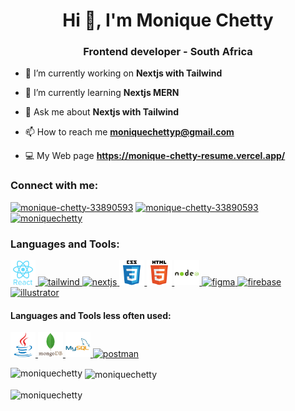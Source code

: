 
<h1 align="center">Hi 👋, I'm Monique Chetty</h1>
<h3 align="center">Frontend developer - South Africa</h3>
<!-- <img align="right" alt="Coding" width="400" src=""> -->


- 🔭 I’m currently working on **Nextjs with Tailwind**

- 🌱 I’m currently learning **Nextjs MERN**

- 💬 Ask me about **Nextjs with Tailwind**

- 📫 How to reach me **moniquechettyp@gmail.com**
- 💻 My Web page  **https://monique-chetty-resume.vercel.app/**



<h3 align="left">Connect with me:</h3>
<p align="left">
     
<a href="https://linkedin.com/in/monique-chetty-33890593" target="blank"><img src="https://img.icons8.com/color/48/000000/linkedin.png" alt="monique-chetty-33890593" height="40" width="40" /></a>
<a href="https://monique-chetty-resume.vercel.app/" target="blank"><img src="https://img.icons8.com/fluency/48/000000/domain.png" alt="monique-chetty-33890593" height="40" width="40" /></a>
<a href="https://twitter.com/MoniqueChetty1" target="blank"><img src="https://img.icons8.com/color/48/000000/twitter--v2.png" alt="moniquechetty" height="40" width="40" /></a>

<!--<a href="https://icons8.com/icon/13930/linkedin">LinkedIn icon by Icons8</a> -->
<!-- <a href="https://instagram.com/monique-chetty" target="blank"><img align="center" src="https://raw.githubusercontent.com/moniquechetty/github-profile-readme-generator/master/src/images/icons/Social/instagram.svg" alt="moniquechetty" height="30" width="40" /></a> -->
<!-- <a href="https://www.youtube.com/c/moniquechetty" target="blank"><img align="center" src="https://raw.githubusercontent.com/moniquechetty/github-profile-readme-generator/master/src/images/icons/Social/youtube.svg" alt="moniquechetty" height="30" width="40" /></a> -->
</p>

<h3 align="left">Languages and Tools:</h3>
<p align="left"> 
          <a href="https://reactjs.org/" target="_blank" rel="noreferrer"> <img src="https://raw.githubusercontent.com/devicons/devicon/master/icons/react/react-original-wordmark.svg" alt="react" width="40" height="40"/> 
          <a href="https://tailwindcss.com/" target="_blank" rel="noreferrer"> <img src="https://www.vectorlogo.zone/logos/tailwindcss/tailwindcss-icon.svg" alt="tailwind" width="40" height="40"/> </a>
               <a href="https://nextjs.org/" target="_blank" rel="noreferrer"> <img src="https://cdn.worldvectorlogo.com/logos/nextjs-2.svg" alt="nextjs" width="40" height="40" padding-right="30px"/> </a> 
               <a href="https://www.w3schools.com/css/" target="_blank" rel="noreferrer"> <img src="https://raw.githubusercontent.com/devicons/devicon/master/icons/css3/css3-original-wordmark.svg" alt="css3" width="40" height="40" padding-right="30px"/> </a>  
     <a href="https://www.w3.org/html/" target="_blank" rel="noreferrer"> <img src="https://raw.githubusercontent.com/devicons/devicon/master/icons/html5/html5-original-wordmark.svg" alt="html5" width="40" height="40"/> </a> 
     <a href="https://nodejs.org" target="_blank" rel="noreferrer"> <img src="https://raw.githubusercontent.com/devicons/devicon/master/icons/nodejs/nodejs-original-wordmark.svg" alt="nodejs" width="40" height="40"/> 
          <a href="https://www.figma.com/" target="_blank" rel="noreferrer"> <img src="https://www.vectorlogo.zone/logos/figma/figma-icon.svg" alt="figma" width="40" height="40"/> </a> 
               <a href="https://firebase.google.com/" target="_blank" rel="noreferrer"> <img src="https://www.vectorlogo.zone/logos/firebase/firebase-icon.svg" alt="firebase" width="40" height="40"/> </a>   <a href="https://www.coreldraw.com/" target="_blank" rel="noreferrer"> <img src="https://image.pngaaa.com/206/5465206-middle.png" alt="illustrator" width="55" height="40"  /> </a>
            </p>

<h4 align="left">Languages and Tools less often used:</h4>
<p align="left"> <a href="https://www.java.com" target="_blank" rel="noreferrer"> <img src="https://raw.githubusercontent.com/devicons/devicon/master/icons/java/java-original.svg" alt="java" width="40" height="40"/> </a>  <a href="https://www.mongodb.com/" target="_blank" rel="noreferrer"> <img src="https://raw.githubusercontent.com/devicons/devicon/master/icons/mongodb/mongodb-original-wordmark.svg" alt="mongodb" width="40" height="40"/> </a> <a href="https://www.mysql.com/" target="_blank" rel="noreferrer"> <img src="https://raw.githubusercontent.com/devicons/devicon/master/icons/mysql/mysql-original-wordmark.svg" alt="mysql" width="40" height="40"/> </a>
     <a href="https://postman.com" target="_blank" rel="noreferrer"> <img src="https://www.vectorlogo.zone/logos/getpostman/getpostman-icon.svg" alt="postman" width="40" height="40"/> </a> 
<!--      <a href="https://reactnative.dev/" target="_blank" rel="noreferrer"> <img src="https://reactnative.dev/img/header_logo.svg" alt="reactnative" width="40" height="40"/> </a>    --> </p>
     


<!-- [![Monique activity graph](https://activity-graph.herokuapp.com/graph?username=moniquechetty&&theme=xcode)](https://github.com/moniquechetty) -->

<p><img align="left" src="https://github-readme-stats.vercel.app/api/top-langs?username=moniquechetty&show_icons=true&locale=en&layout=compact&theme=tokyonight" alt="moniquechetty" /></p>

<p>&nbsp;<img align="center" src="https://github-readme-stats.vercel.app/api?username=moniquechetty&show_icons=true&locale=en&theme=tokyonight" alt="moniquechetty" /></p>

<p><img align="center" src="https://github-readme-streak-stats.herokuapp.com/?user=moniquechetty&&theme=tokyonight" alt="moniquechetty" /></p>


<!-- <img src="https://github-readme-stats.vercel.app/api?username=moniquechetty&&show_icons=true&title_color=ffffff&icon_color=bb2acf&text_color=daf7dc&bg_color=151515"/> -->


